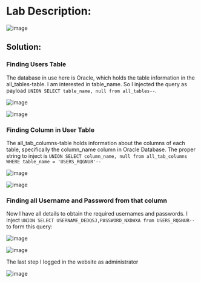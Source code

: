 # Lab Description: 

![image](https://github.com/jayshah17/PortSwiggerLabs/assets/76842630/c21d548c-1460-4e76-acd2-c01d504463a1)

 ## Solution:

### Finding Users Table 

The database in use here is Oracle, which holds the table information in the all_tables-table.
I am interested in table_name. So I injected the query as payload ` UNION SELECT table_name, null from all_tables-- `. 

![image](https://github.com/jayshah17/PortSwiggerLabs/assets/76842630/e669b62f-d736-4831-be57-fa9c9af6830b)

![image](https://github.com/jayshah17/PortSwiggerLabs/assets/76842630/4b94579e-126f-4d34-8538-7093adf8510d)

### Finding Column in User Table 

The all_tab_columns-table holds information about the columns of each table, specifically the column_name column in Oracle Database. 
The proper string to inject is ` UNION SELECT column_name, null from all_tab_columns WHERE table_name = 'USERS_RQGNUR'-- `

![image](https://github.com/jayshah17/PortSwiggerLabs/assets/76842630/039b3319-0fa7-4731-84be-98534253bdd5)

![image](https://github.com/jayshah17/PortSwiggerLabs/assets/76842630/776cb9ab-3388-46f9-ad4d-6d90a397dd80)

### Finding all Username and Password from that column

Now I have all details to obtain the required usernames and passwords. I inject  ` UNION SELECT USERNAME_DEDQSJ,PASSWORD_NXDWXA from USERS_RQGNUR-- ` to form this query:

![image](https://github.com/jayshah17/PortSwiggerLabs/assets/76842630/406b33d3-94e7-4641-98bb-33add176fb66)

![image](https://github.com/jayshah17/PortSwiggerLabs/assets/76842630/5554953b-1b8f-4392-b5b6-15480f39c1dd)

The last step I logged in the website as administrator

![image](https://github.com/jayshah17/PortSwiggerLabs/assets/76842630/e6f97068-6a1a-4a10-b74e-6beb2240201e)
